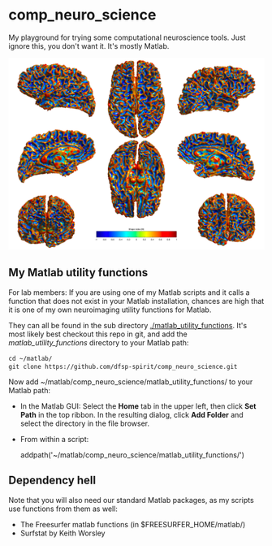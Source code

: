 # comp_neuro_science

My playground for trying some computational neuroscience tools. Just ignore this, you don't want it. It's mostly Matlab.

![shape_index_of_white_on_white](./matlab_brain_curvature/shape_index_of_white_on_white.jpg?raw=true "The Shape index (SI) of the white matter surface of a human brain.")

## My Matlab utility functions

For lab members: If you are using one of my Matlab scripts and it calls a function that does not exist in your Matlab installation, chances are high that it is one of my own neuroimaging utility functions for Matlab.

They can all be found in the sub directory [./matlab_utility_functions](./matlab_utility_functions). It's most likely best checkout this repo in git, and add the *matlab_utility_functions* directory to your Matlab path:

    cd ~/matlab/
    git clone https://github.com/dfsp-spirit/comp_neuro_science.git
    
Now add ~/matlab/comp_neuro_science/matlab_utility_functions/ to your Matlab path:

* In the Matlab GUI: Select the **Home** tab in the upper left, then click **Set Path** in the top ribbon. In the resulting dialog, click **Add Folder** and select the directory in the file browser.
* From within a script:

    addpath('~/matlab/comp_neuro_science/matlab_utility_functions/')


## Dependency hell

Note that you will also need our standard Matlab packages, as my scripts use functions from them as well: 

* The Freesurfer matlab functions (in $FREESURFER_HOME/matlab/)
* Surfstat by Keith Worsley
